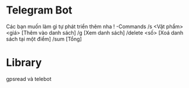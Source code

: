 # Telegram Bot 
Các bạn muốn làm gì tự phát triển thêm nha !
-Commands
   /s <Vật phẩm> <giá> [Thêm vào danh sách]
/g [Xem danh sách]
/delete <số> [Xoá danh sách tại một điểm]
/sum [Tổng]
# Library
gpsread và telebot

